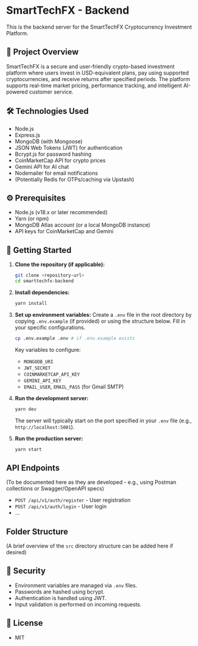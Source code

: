 # SmartTechFX - Backend

This is the backend server for the SmartTechFX Cryptocurrency Investment Platform.

## 🔷 Project Overview

SmartTechFX is a secure and user-friendly crypto-based investment platform where users invest in USD-equivalent plans, pay using supported cryptocurrencies, and receive returns after specified periods. The platform supports real-time market pricing, performance tracking, and intelligent AI-powered customer service.

## 🛠️ Technologies Used

-   Node.js
-   Express.js
-   MongoDB (with Mongoose)
-   JSON Web Tokens (JWT) for authentication
-   Bcrypt.js for password hashing
-   CoinMarketCap API for crypto prices
-   Gemini API for AI chat
-   Nodemailer for email notifications
-   (Potentially Redis for OTPs/caching via Upstash)

## ⚙️ Prerequisites

-   Node.js (v18.x or later recommended)
-   Yarn (or npm)
-   MongoDB Atlas account (or a local MongoDB instance)
-   API keys for CoinMarketCap and Gemini

## 🚀 Getting Started

1.  **Clone the repository (if applicable):**
    ```bash
    git clone <repository-url>
    cd smarttechfx-backend
    ```

2.  **Install dependencies:**
    ```bash
    yarn install
    ```

3.  **Set up environment variables:**
    Create a `.env` file in the root directory by copying `.env.example` (if provided) or using the structure below. Fill in your specific configurations.
    ```bash
    cp .env.example .env # if .env.example exists
    ```
    Key variables to configure:
    -   `MONGODB_URI`
    -   `JWT_SECRET`
    -   `COINMARKETCAP_API_KEY`
    -   `GEMINI_API_KEY`
    -   `EMAIL_USER`, `EMAIL_PASS` (for Gmail SMTP)

4.  **Run the development server:**
    ```bash
    yarn dev
    ```
    The server will typically start on the port specified in your `.env` file (e.g., `http://localhost:5001`).

5.  **Run the production server:**
    ```bash
    yarn start
    ```

## API Endpoints

(To be documented here as they are developed - e.g., using Postman collections or Swagger/OpenAPI specs)

-   `POST /api/v1/auth/register` - User registration
-   `POST /api/v1/auth/login` - User login
-   ...

## Folder Structure

(A brief overview of the `src` directory structure can be added here if desired)

## 🔐 Security

-   Environment variables are managed via `.env` files.
-   Passwords are hashed using bcrypt.
-   Authentication is handled using JWT.
-   Input validation is performed on incoming requests.

## 📄 License

- MIT